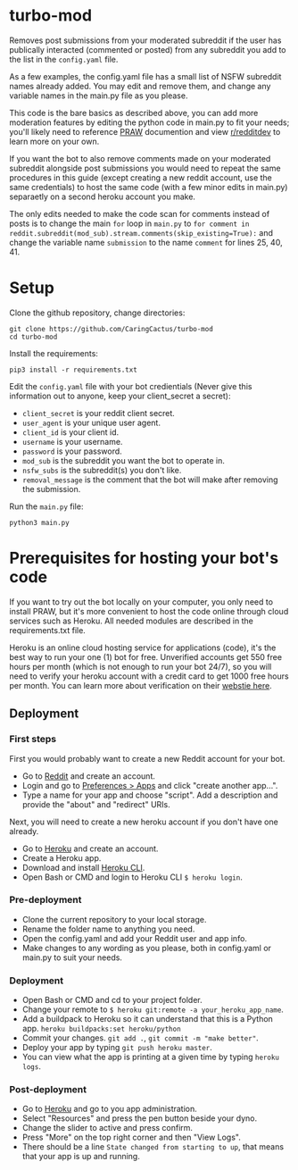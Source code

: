 # turbo-mod

Removes post submissions from your moderated subreddit if the user has publically interacted (commented or posted) from any subreddit you add to the list in the `config.yaml` file.

As a few examples, the config.yaml file has a small list of NSFW subreddit names already added. You may edit and remove them, and change any variable names in the main.py file as you please.

This code is the bare basics as described above, you can add more moderation features by editing the python code in main.py to fit your needs; you'll likely need to reference [PRAW](https://praw.readthedocs.io/en/stable/code_overview/praw_models.html) documention and view [r/redditdev](https://www.reddit.com/r/redditdev/) to learn more on your own.

If you want the bot to also remove comments made on your moderated subreddit alongside post submissions you would need to repeat the same procedures in this guide (except creating a new reddit account, use the same credentials) to host the same code (with a few minor edits in main.py) separaetly on a second heroku account you make. 

The only edits needed to make the code scan for comments instead of posts is to change the main `for` loop in `main.py` to `for comment in reddit.subreddit(mod_sub).stream.comments(skip_existing=True):` and change the variable name `submission` to the name `comment` for lines 25, 40, 41.

# Setup

Clone the github repository, change directories:

    git clone https://github.com/CaringCactus/turbo-mod
    cd turbo-mod

Install the requirements:

    pip3 install -r requirements.txt

Edit the `config.yaml` file with your bot credientials (Never give this information out to anyone, keep your client_secret a secret):

- `client_secret` is your reddit client secret.
- `user_agent` is your unique user agent.
- `client_id` is your client id.
- `username` is your username.
- `password` is your password.
- `mod_sub` is the subreddit you want the bot to operate in.
- `nsfw_subs` is the subreddit(s) you don't like.
- `removal_message` is the comment that the bot will make after removing the submission.

Run the `main.py` file:

    python3 main.py
   
# Prerequisites for hosting your bot's code
If you want to try out the bot locally on your computer, you only need to install PRAW, but it's more convenient to host the code online through cloud services such as Heroku. All needed modules are described in the requirements.txt file.

Heroku is an online cloud hosting service for applications (code), it's the best way to run your one (1) bot for free. Unverified accounts get 550 free hours per month (which is not enough to run your bot 24/7), so you will need to verify your heroku account with a credit card to get 1000 free hours per month. You can learn more about verification on their [webstie here](https://www.heroku.com/free).

## Deployment

### First steps
First you would probably want to create a new Reddit account for your bot.

- Go to [Reddit](https://www.reddit.com) and create an account.
- Login and go to [Preferences > Apps](https://www.reddit.com/prefs/apps) and click "create another app...".
- Type a name for your app and choose "script". Add a description and provide the "about" and "redirect" URIs.

Next, you will need to create a new heroku account if you don't have one already.

- Go to [Heroku](https://www.heroku.com) and create an account.
- Create a Heroku app.
- Download and install [Heroku CLI](https://devcenter.heroku.com/articles/heroku-cli).
- Open Bash or CMD and login to Heroku CLI `$ heroku login`.

### Pre-deployment
- Clone the current repository to your local storage.
- Rename the folder name to anything you need.
- Open the config.yaml and add your Reddit user and app info.
- Make changes to any wording as you please, both in config.yaml or main.py to suit your needs.

### Deployment
- Open Bash or CMD and cd to your project folder.
- Change your remote to `$ heroku git:remote -a your_heroku_app_name`.
- Add a buildpack to Heroku so it can understand that this is a Python app. `heroku buildpacks:set heroku/python`
- Commit your changes. `git add .`, `git commit -m "make better"`.
- Deploy your app by typing `git push heroku master`.
- You can view what the app is printing at a given time by typing `heroku logs`.

### Post-deployment
- Go to [Heroku](https://www.heroku.com) and go to you app administration.
- Select "Resources" and press the pen button beside your dyno.
- Change the slider to active and press confirm.
- Press "More" on the top right corner and then "View Logs".
- There should be a line `State changed from starting to up`, that means that your app is up and running.
